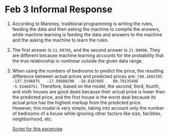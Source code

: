 # Feb 3 Informal Response

1. According to Maroney, traditional programming is writing the rules, feeding the data and then asking the machine to compile the answers, while machine learning 
is feeding the data and answers to the machine and the asking the machine to learn the rules. 

2. The first answer is `21.99785`, and the second answer is `21.99998`. They are different because machine learning accounts for the probability that the true relationship is 
nonlinear outside the given data range. 

3. When using the numbers of bedrooms to predict the price, the resulting difference between actual prices and predicted prices are: `[99.1892395  -137.5546875   -17.56680298 
-10.8107605    80.70135498   -5.5546875]`. Therefore, based on the model, the second, third, fourth, and sixth houses are good deals because their actual price is lower than the 
predicted price, and the first house is the worst deal because its actual price has the highest markup from the predicted price.  
    However, this model is very simple, taking into  account only the number of bedrooms of a house while ignoring other factors like size, facilities, neighborhood, etc. 

    [Script for this excercise](20210203.py)
